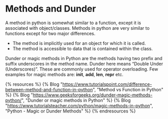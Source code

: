 # Methods and Dunder

A method in python is somewhat similar to a function, except it is associated with object/classes. Methods in python are very similar to functions except for two major differences.

* The method is implicitly used for an object for which it is called.
* The method is accessible to data that is contained within the class.

Dunder or magic methods in Python are the methods having two prefix and suffix underscores in the method name. Dunder here means “Double Under (Underscores)”. These are commonly used for operator overloading. Few examples for magic methods are: __init__, __add__, __len__, __repr__ etc.

{% resources %}
  {% Blog "https://www.tutorialspoint.com/difference-between-method-and-function-in-python", "Method vs Function in Python" %}
  {% Blog "https://www.geeksforgeeks.org/dunder-magic-methods-python/", "Dunder or magic methods in Python" %}
  {% Blog "https://www.tutorialsteacher.com/python/magic-methods-in-python", "Python - Magic or Dunder Methods" %}
{% endresources %}

